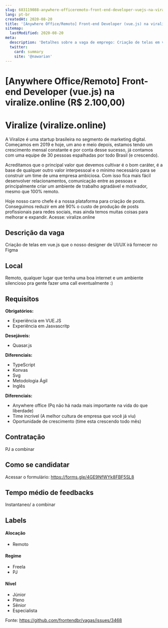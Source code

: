 ```yaml
---
slug: 683119088-anywhere-officeremoto-front-end-developer-vuejs-na-viralizeonline-r-210000
lang: pt-br
createdAt: 2020-08-20
title: '[Anywhere Office/Remoto] Front-end Developer (vue.js) na viralize.online (R$ 2.100,00)  - Vaga de Emprego'
sitemap:
  lastModified: 2020-08-20
meta:
  description: 'Detalhes sobre a vaga de emprego: Criação de telas em vue.js que o nosso designer de UI/UX irá fornecer no Figma'
  twitter:
    card: summary
    site: '@nawarian'
---
```


# [Anywhere Office/Remoto] Front-end Developer (vue.js) na viralize.online (R$ 2.100,00) 

# Viralize (viralize.online)

A Viralize é uma startup brasileira no segmento de marketing digital. Começamos em 2019 e hoje, um ano e meio depois, estamos tendo um crescimento mensal constante e por conta desse sucesso, já contamos com uma equipe de 30 pessoas espalhadas por todo Brasil (e crescendo).

Acreditamos que o principal valor que devemos cultivar é o bom caráter, é a base de qualquer outro valor interpessoal e o mínimo necessário para se construir um time de uma empresa ambiciosa. Com isso fica mais fácil desenvolver relacionamentos, comunicação entre as pessoas e principalmente criar um ambiente de trabalho agradável e motivador, mesmo que 100% remoto. 

Hoje nosso carro chefe é a nossa plataforma para criação de posts. Conseguimos reduzir em até 90% o custo de produção de posts profissionais para redes sociais, mas ainda temos muitas coisas para melhorar e expandir. Acesse: viralize.online

## Descrição da vaga

Criação de telas em vue.js que o nosso designer de UI/UX irá fornecer no Figma

## Local

Remoto, qualquer lugar que tenha uma boa internet e um ambiente silencioso pra gente fazer uma call eventualmente :) 

## Requisitos

**Obrigatórios:**
- Experiência em VUE.JS 
- Experiência em Jasvascritp 

**Desejáveis:**
- Quasar.js


**Diferenciais:**
- TypeScript 
- Konvas
- Svg
- Metodologia Ágil
- Inglês

**Diferenciais:**
- Anywhere office (Pq não há nada mais importante na vida do que liberdade)
- Time incrível (A melhor cultura de empresa que você já viu)
- Oportunidade de crescimento (time esta crescendo todo mês) 

## Contratação

PJ a combinar

## Como se candidatar

Acessar o formulário: https://forms.gle/4GE9NfWYk8FBF5SL8

## Tempo médio de feedbacks

Instantaneo/ a combinar

## Labels

#### Alocação
- Remoto

#### Regime
- Freela
- PJ

#### Nível
- Júnior
- Pleno
- Sênior
- Especialista




Fonte: https://github.com/frontendbr/vagas/issues/3468